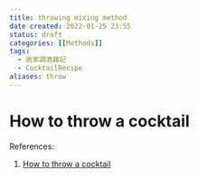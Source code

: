 ```yaml
---
title: throwing mixing method
date created: 2022-01-25 23:55
status: draft
categories: [[Methods]]
tags:
  - 居家調酒雜記
  - CocktailRecipe
aliases: throw
---
```

# How to throw a cocktail

References: 
1. [How to throw a cocktail](https://www.diffordsguide.com/encyclopedia/501/cocktails/how-to-throw-a-cocktail)
